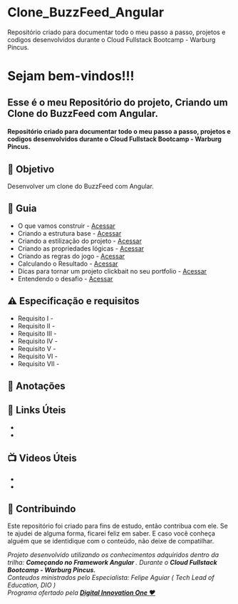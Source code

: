 # Clone_BuzzFeed_Angular
Repositório criado para documentar todo o meu passo a passo, projetos e codigos desenvolvidos durante o Cloud Fullstack Bootcamp - Warburg Pincus.


<h1> Sejam bem-vindos!!! </h1>
<h2> Esse é o meu Repositório do projeto, Criando um Clone do BuzzFeed com Angular. </h2>

<h4> 
Repositório criado para documentar todo o meu passo a passo, projetos e codigos desenvolvidos durante o Cloud Fullstack Bootcamp - Warburg Pincus.

</h4>


<h2> 🎯 Objetivo </h2>
Desenvolver um clone do BuzzFeed com Angular.

<h2 dir="auto"> 🚦 Guia </h2>
<ul dir="auto">
<li> O que vamos construir - <a href="https:// "> Acessar </a></li>
<li> Criando a estrutura base - <a href="https:// "> Acessar </a></li>
<li> Criando a estilização do projeto - <a href="https:// "> Acessar </a></li>
<li> Criando as propriedades lógicas - <a href="https:// "> Acessar </a></li>
<li> Criando as regras do jogo - <a href="https:// "> Acessar </a></li>
<li> Calculando o Resultado - <a href="https:// "> Acessar </a></li>
<li> Dicas para tornar um projeto clickbait no seu portfolio - <a href="https:// "> Acessar </a></li>
<li> Entendendo o desafio - <a href="https:// "> Acessar </a></li>

</ul>


<h2 dir="auto"> ⚠️ Especificação e requisitos </h2>
<ul dir="auto">
<li> Requisito I -   </li>
<li> Requisito II -   </li>
<li> Requisito III -    </li>
<li> Requisito IV -   </li>
<li> Requisito V -    </li>
<li> Requisito VI -    </li>
<li> Requisito VII -    </li>
</ul>

<h2 dir="auto"> 📖 Anotações </h2>

<h2 dir="auto"> 🔗 Links Úteis </h2>
<ul dir="auto">
<li><a href="https://">  </a></li>
<li><a href="https://">  </a></li>

</ul>

<h2 dir="auto"> 📺 Videos Úteis </h2>
<ul dir="auto">
<li><a href="https://">  </a></li>
<li><a href="https://">  </a></li>

</ul>


<h2 dir="auto"> 🤝 Contribuindo </h2>

<p dir="auto">Este repositório foi criado para fins de estudo, então contribua com ele. Se te ajudei de alguma forma, ficarei feliz em
saber. E caso você conheça alguém que se identidique com o conteúdo, não deixe de compatilhar.</p>


<p dir="auto"> 
 <em>
  Projeto desenvolvido utilizando os conhecimentos adquiridos dentro da trilha: <strong> Começando no Framework Angular </strong>. 
  Durante o <strong> Cloud Fullstack Bootcamp - Warburg Pincus. </strong><br>
  Conteudos ministrados pelo Especialista: Felipe Aguiar (  Tech Lead of Education, DIO ) <br>
  Programa ofertado  pela <a href=" https://www.dio.me/"> <strong>  Digital Innovation One ❤️ </strong></a>
 </em> 
 
</p>
